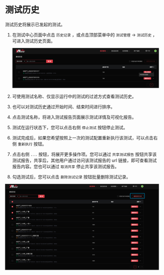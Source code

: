 # 测试历史

测试历史将展示已发起的测试。

1. 在测试中心页面中点击 `历史记录` ，或点击顶部菜单中的 `测试管理` -> `测试历史` ，可进入测试历史页面。

   ![test-records](../_assets/test_records.png)

2. 可使用测试名称、仅显示运行中的测试的过滤方式查看测试历史。

3. 也可以对测试历史通过开始时间、结束时间进行排序。

4. 点击测试名称，将进入测试报告页面展示测试详情及可视化报告。

5. 测试在运行状态下，您可以点击右侧 `停止测试` 按钮停止测试。

6. 测试完成后，如果您希望按照上一次的测试配置重新执行该测试，可以点击右侧 `重新执行` 按钮。

7. 点击右侧 `...` 按钮，将展开更多操作项。您可以通过 `共享测试报告` 按钮共享该测试报告，共享后，其他用户通过访问该测试报告的 url 链接，即可查看测试报告内容。您也可以通过 `取消共享` 停止共享该测试报告。

8. 勾选测试后，您可以点击 `删除测试记录` 按钮批量删除测试记录。

![test-delete](../_assets/test_records_del.png)
